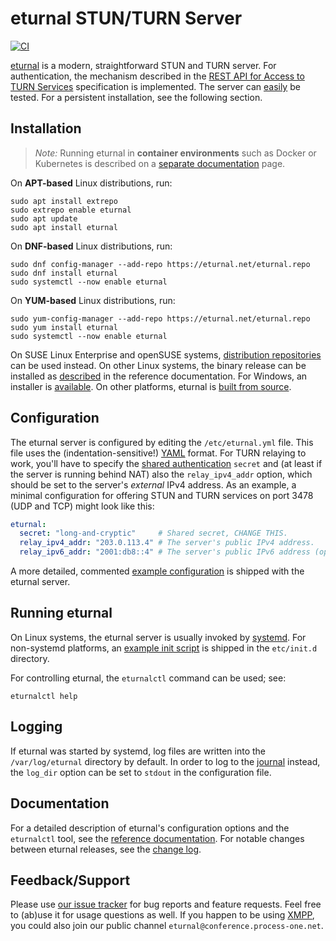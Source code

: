 # eturnal STUN/TURN Server

[![CI](https://github.com/processone/eturnal/actions/workflows/ci.yml/badge.svg)][1]

[eturnal][2] is a modern, straightforward STUN and TURN server. For
authentication, the mechanism described in the [REST API for Access to TURN
Services][3] specification is implemented. The server can [easily][4] be tested.
For a persistent installation, see the following section.

## Installation

> _Note:_ Running eturnal in **container environments** such as Docker or
> Kubernetes is described on a [separate documentation][5] page.

On **APT-based** Linux distributions, run:

    sudo apt install extrepo
    sudo extrepo enable eturnal
    sudo apt update
    sudo apt install eturnal

On **DNF-based** Linux distributions, run:

    sudo dnf config-manager --add-repo https://eturnal.net/eturnal.repo
    sudo dnf install eturnal
    sudo systemctl --now enable eturnal

On **YUM-based** Linux distributions, run:

    sudo yum-config-manager --add-repo https://eturnal.net/eturnal.repo
    sudo yum install eturnal
    sudo systemctl --now enable eturnal

On SUSE Linux Enterprise and openSUSE systems, [distribution repositories][6]
can be used instead. On other Linux systems, the binary release can be installed
as [described][7] in the reference documentation. For Windows, an installer is
[available][8]. On other platforms, eturnal is [built from source][9].

## Configuration

The eturnal server is configured by editing the `/etc/eturnal.yml` file. This
file uses the (indentation-sensitive!) [YAML][10] format. For TURN relaying to
work, you'll have to specify the [shared authentication][3] `secret` and (at
least if the server is running behind NAT) also the `relay_ipv4_addr` option,
which should be set to the server's _external_ IPv4 address. As an example, a
minimal configuration for offering STUN and TURN services on port 3478 (UDP and
TCP) might look like this:

```yaml
eturnal:
  secret: "long-and-cryptic"     # Shared secret, CHANGE THIS.
  relay_ipv4_addr: "203.0.113.4" # The server's public IPv4 address.
  relay_ipv6_addr: "2001:db8::4" # The server's public IPv6 address (optional).
```

A more detailed, commented [example configuration][10] is shipped with the
eturnal server.

## Running eturnal

On Linux systems, the eturnal server is usually invoked by [systemd][11]. For
non-systemd platforms, an [example init script][12] is shipped in the
`etc/init.d` directory.

For controlling eturnal, the `eturnalctl` command can be used; see:

    eturnalctl help

## Logging

If eturnal was started by systemd, log files are written into the
`/var/log/eturnal` directory by default. In order to log to the [journal][13]
instead, the `log_dir` option can be set to `stdout` in the configuration file.

## Documentation

For a detailed description of eturnal's configuration options and the
`eturnalctl` tool, see the [reference documentation][14]. For notable changes
between eturnal releases, see the [change log][15].

## Feedback/Support

Please use [our issue tracker][16] for bug reports and feature requests. Feel
free to (ab)use it for usage questions as well. If you happen to be using
[XMPP][17], you could also join our public channel
`eturnal@conference.process-one.net`.

 [1]: https://github.com/processone/eturnal/actions/workflows/ci.yml
 [2]: https://eturnal.net/
 [3]: https://tools.ietf.org/html/draft-uberti-behave-turn-rest-00
 [4]: https://github.com/processone/eturnal/blob/master/QUICK-TEST.md
 [5]: https://eturnal.net/documentation/code/docker.html
 [6]: https://software.opensuse.org/download/?package=eturnal&project=devel:languages:erlang
 [7]: https://eturnal.net/documentation/#Installation
 [8]: https://eturnal.net/windows/
 [9]: https://github.com/processone/eturnal/blob/1.9.1/INSTALL.md
[10]: https://en.wikipedia.org/wiki/YAML
[11]: https://github.com/processone/eturnal/blob/1.9.1/config/eturnal.yml
[12]: https://www.freedesktop.org/software/systemd/man/systemctl.html
[13]: https://github.com/processone/eturnal/blob/1.9.1/scripts/eturnal.init
[14]: https://www.freedesktop.org/software/systemd/man/systemd-journald.service.html
[15]: https://eturnal.net/documentation/
[16]: https://github.com/processone/eturnal/blob/1.9.1/CHANGELOG.md
[17]: https://github.com/processone/eturnal/issues
[18]: https://xmpp.org
